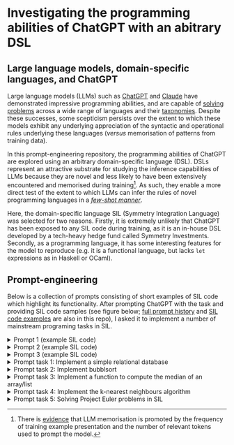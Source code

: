 # Investigating the programming abilities of ChatGPT with an abitrary DSL

## Large language models, domain-specific languages, and ChatGPT

Large language models (LLMs) such as [ChatGPT](https://openai.com/blog/chatgpt/) and [Claude](https://scale.com/blog/chatgpt-vs-claude) have demonstrated impressive programming abilities, and are capable of [solving problems](https://github.com/mccaffary/ChatGPT-Project-Euler) across a wide range of languages and their [taxonomies](https://github.com/mccaffary/ChatGPT-Domain-Specific-Language/blob/main/images/programming_language_expressiveness.png). Despite these successes, some scepticism persists over the extent to which these models exhibit any underlying appreciation of the syntactic and operational rules underlying these languages (*versus* memorisation of patterns from training data).

In this prompt-engineering repository, the programming abilities of ChatGPT are explored using an arbitrary domain-specific language (DSL). DSLs represent an attractive substrate for studying the inference capabilities of LLMs because they are novel and less likely to have been extensively encountered and memorised during training[^1]. As such, they enable a more direct test of the extent to which LLMs can infer the rules of novel programming languages in a [*few-shot manner*](https://arxiv.org/abs/2005.14165).

Here, the domain-specific language SIL (Symmetry Integration Language) was selected for two reasons. Firstly, it is extremely unlikely that ChatGPT has been exposed to any SIL code during training, as it is an in-house DSL developed by a tech-heavy hedge fund called Symmetry Investments. Secondly, as a programming language, it has some interesting features for the model to reproduce (e.g. it is a functional language, but lacks `let` expressions as in Haskell or OCaml).

[^1]: There is [evidence](https://arxiv.org/abs/2202.07646) that LLM memorisation is promoted by the frequency of training example presentation and the number of relevant tokens used to prompt the model.

## Prompt-engineering

Below is a collection of prompts consisting of short examples of SIL code which highlight its functionality. After prompting ChatGPT with the task and providing SIL code samples (see figure below; [full prompt history](https://github.com/mccaffary/ChatGPT-Domain-Specific-Language/blob/main/prompt_library/full_prompt_history.txt) and [SIL code examples](https://github.com/mccaffary/ChatGPT-Domain-Specific-Language/tree/main/images/prompts_) are also in this repo), I asked it to implement a number of mainstream programing tasks in SIL.

<details>
<summary>Prompt 1 (example SIL code)</summary>
<br>

- Many ways of doing this; for first product itertion, can use simply similarity metric for company information
  
- Collaborative filtering is a good first-pass for this, and an influential recent [paper](https://arxiv.org/abs/1802.05814) shows that VAEs (which I use in my modelling) outperform classic approaches at collaborative filtering (see notebook)

- Ultimately, could leverage word embeddings/ word-to-vec models, such as those used in my [research](https://snap.stanford.edu/node2vec/)
  
</details>

<details>
<summary>Prompt 2 (example SIL code)</summary>
<br>

```ruby
require 'redcarpet'
markdown = Redcarpet.new("Hello World!")
puts markdown.to_html
```
  
</details>

<details>
<summary>Prompt 3 (example SIL code)</summary>
<br>

- Many ways of doing this; for first product itertion, can use simply similarity metric for company information
  
- Collaborative filtering is a good first-pass for this, and an influential recent [paper](https://arxiv.org/abs/1802.05814) shows that VAEs (which I use in my modelling) outperform classic approaches at collaborative filtering (see notebook)

- Ultimately, could leverage word embeddings/ word-to-vec models, such as those used in my [research](https://snap.stanford.edu/node2vec/)
  
</details>

<details>
<summary>Prompt task 1: Implement a simple relational database</summary>
<br>
  
As a first exercise, I asked the model to implement a very simple relational database in SIL, with basic functionalities such as comparing and printing the difference between two data structure (note that `//` denotes commenting in SIL).

```d
// Here, ChatGPT was prompted to write a a very simple, schematic relational database in SIL
// This prompt proved too general, perhaps, and after requesting further information, I prompted the model to generate a simple, schematic database with functionalities such as "compare" and "diff" for two or more tables

users = [    {"id": 1, "name": "John Doe", "email": "johndoe@example.com"},    {"id": 2, "name": "Jane Smith", "email": "janesmith@example.com"},    {"id": 3, "name": "Bob Johnson", "email": "bobjohnson@example.com"},]

orders = [    {"id": 1, "user_id": 1, "product": "Widget", "quantity": 2, "price": 19.99},    {"id": 2, "user_id": 2, "product": "Gadget", "quantity": 1, "price": 29.99},    {"id": 3, "user_id": 3, "product": "Thingamajig", "quantity": 3, "price": 39.99},]

// Compare two tables
compareTables(table1, table2) => {
    table1 == table2
}

//Diff two tables
diffTables(table1, table2) => {
    table1.filter(i => !table2.includes(i))
}

print(compareTables(users, users)) // true
print(diffTables(users, orders)) // [{"id": 1, "name": "John Doe", "email": "johndoe@example.com"}]
```
  
</details>

<details>
<summary>Prompt task 2: Implement bubblsort</summary>
<br>

Implementing sorting algorithms is an archetypal software engineering interview question. Here, I asked ChatGPT to implement [bubblesort](https://en.wikipedia.org/wiki/Bubble_sort) (conceptually the most basic sorting algorithm) in SIL. Below is the response:

```d
bubbleSort(arr) => {
    for i in 1...len(arr) {
        for j in 1...len(arr) - i {
            if (arr[j] > arr[j+1]) {
                temp = arr[j]
                arr[j] = arr[j+1]
                arr[j+1] = temp
            }
        }
    }
    arr
}

arr = [4, 6, 1, 3, 5, 2]
print(bubbleSort(arr))
```
Although this script is, indeed, a working implementation of bubblesort, the model broadly ignores the *functional* aspects of SIL. For instance, this implementation of bubblesort using `for` loops instead of recursion.
  
</details>

<details>
<summary>Prompt task 3: Implement a function to compute the median of an array/list</summary>
<br>

```ruby
require 'redcarpet'
markdown = Redcarpet.new("Hello World!")
puts markdown.to_html
```
  
</details>

<details>
<summary>Prompt task 4: Implement the k-nearest neighbours algorithm</summary>
<br>

```ruby
require 'redcarpet'
markdown = Redcarpet.new("Hello World!")
puts markdown.to_html
```
  
</details>

<details>
<summary>Prompt task 5: Solving Project Euler problems in SIL</summary>
<br>

```ruby
require 'redcarpet'
markdown = Redcarpet.new("Hello World!")
puts markdown.to_html
```
  
</details>

